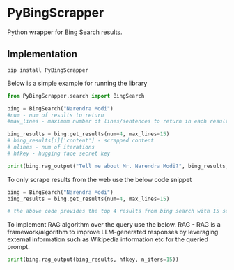 # PyBingScrapper
Python wrapper for Bing Search results.

## Implementation

```
pip install PyBingScrapper
```

Below is a simple example for running the library

```python
from PyBingScrapper.search import BingSearch

bing = BingSearch("Narendra Modi")
#num - num of results to return
#max_lines - maximum number of lines/sentences to return in each result

bing_results = bing.get_results(num=4, max_lines=15)
# bing_results[i]['content'] - scrapped content
# nlines - num of iterations
# hfkey - hugging face secret key

print(bing.rag_output("Tell me about Mr. Narendra Modi?", bing_results, hfkey, n_iters=15)) #n_iters-optional

```
To only scrape results from the web use the below code snippet

```python
bing = BingSearch("Narendra Modi")
bing_results = bing.get_results(num=4, max_lines=15)

# the above code provides the top 4 results from bing search with 15 sentences from each result as content
```

To implement RAG algorithm over the query use the below. RAG - RAG is a framework/algorithm to improve LLM-generated responses by leveraging external information such as Wikipedia information etc for the queried prompt.

```python
print(bing.rag_output(bing_results, hfkey, n_iters=15))
```

